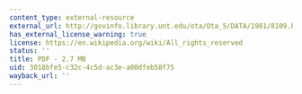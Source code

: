 ```yaml
---
content_type: external-resource
external_url: http://govinfo.library.unt.edu/ota/Ota_5/DATA/1981/8109.PDF
has_external_license_warning: true
license: https://en.wikipedia.org/wiki/All_rights_reserved
status: ''
title: PDF - 2.7 MB
uid: 3018bfe5-c32c-4c5d-ac3e-a00dfeb58f75
wayback_url: ''
---
```

